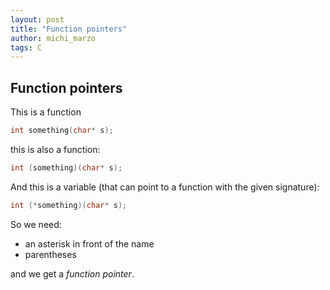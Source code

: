 ```yaml
---
layout: post
title: "Function pointers"
author: michi_marzo
tags: C
---
```


## Function pointers

This is a function

```c
int something(char* s);

```

this is also a function:

```c
int (something)(char* s);

```

And this is a variable (that can point to a function with the given signature):

```c
int (*something)(char* s);
```

So we need:
- an asterisk in front of the name
- parentheses


and we get a *function pointer*.


